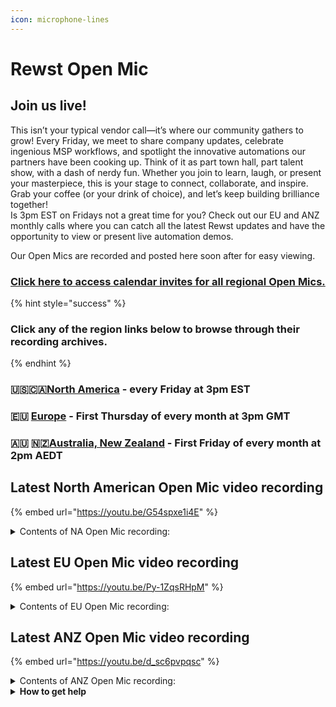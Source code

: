 ```yaml
---
icon: microphone-lines
---
```


# Rewst Open Mic



## **Join us live!**

This isn’t your typical vendor call—it’s where our community gathers to grow! Every Friday, we meet to share company updates, celebrate ingenious MSP workflows, and spotlight the innovative automations our partners have been cooking up. Think of it as part town hall, part talent show, with a dash of nerdy fun. Whether you join to learn, laugh, or present your masterpiece, this is your stage to connect, collaborate, and inspire. Grab your coffee (or your drink of choice), and let’s keep building brilliance together!\
Is 3pm EST on Fridays not a great time for you? Check out our EU and ANZ monthly calls where you can catch all the latest Rewst updates and have the opportunity to view or present live automation demos.

Our Open Mics are recorded and posted here soon after for easy viewing.&#x20;

### [Click here to access calendar invites for all regional Open Mics.](https://go.rew.st/open-mic?hs_preview=BFeQDWBI-187816500244)

{% hint style="success" %}
### Click any of the region links below to browse through their recording archives.
{% endhint %}

### 🇺🇸🇨🇦[North America](roc-open-mics-north-america/) - every Friday at 3pm EST

### 🇪🇺 [Europe](roc-open-mics-europe/) - First Thursday of every month at 3pm GMT

### 🇦🇺 🇳🇿[Australia, New Zealand](roc-open-mics-oceania/) - First Friday of every month at 2pm AEDT



## Latest North American Open Mic video recording

{% embed url="https://youtu.be/G54spxe1i4E" %}

<details>

<summary>Contents of NA Open Mic recording:</summary>

* 🚀 [Danial shares new transforms, improved marketplace UX, database optimization, and faster deployments.](https://www.youtube.com/watch?v=G54spxe1i4E\&t=194s)
* 🤖 [Dan Hayes demos the new MCP server with AI agent integrations, showing how workflows can be triggered and summarized.](https://www.youtube.com/watch?v=G54spxe1i4E\&t=621s)
* 🛠 [JP covers recent marketplace fixes and previews upcoming workflows like BitLocker and offboarding.](https://www.youtube.com/watch?v=G54spxe1i4E\&t=1269s)
* 📚 [Eddie gives training updates, certification shoutouts, and highlights the AI documentation search tool.](https://www.youtube.com/watch?v=G54spxe1i4E\&t=1369s)
* 🔁 [David demos a revamped password reset form with automated redaction, SMS/email delivery, and ticket logging.](https://www.youtube.com/watch?v=G54spxe1i4E\&t=1549s)
* 🧩 [Josh shares how Centrics IT is launching Rewst automation with internal branding, idea intake, and project planning.](https://www.youtube.com/watch?v=G54spxe1i4E\&t=2003s)
* 📊 [Derek showcases a fully custom idea portal inside Rewst with dashboards, SQL backend, and admin controls.](https://www.youtube.com/watch?v=G54spxe1i4E\&t=2460s)
* 🔁 [Josh returns to show the structure of his process board and explains how they prioritize automation based on ROI and internal feedback.](https://www.youtube.com/watch?v=G54spxe1i4E\&t=2944s)

</details>

## Latest EU Open Mic video recording

{% embed url="https://youtu.be/Py-1ZqsRHpM" %}

<details>

<summary>Contents of EU Open Mic recording:</summary>

* 🎤 Welcome & Reminders - Host emphasizes asking questions, encourages technical participation, and reminds to track time savings in workflows.
* 🖥️ Product Updates - Frank shares July improvements including smarter crates, automated support access inheritance, app builder design tweaks, and better workflow reliability.
* 🔗 Integrations - New Crush Bank integration, updates to Ninja One, Microsoft CSP, Super Ops, Acronis, plus upcoming BVOIP and Leader integrations.
* 🛒 Marketplace Update - New BitLocker recovery keys crate, updated onboarding/offboarding crates, over 40 bug fixes, and key enhancements in July.
* 📚 Education Update - Clea announces new technical pre-assessment course, updated live training, enhanced onboarding videos, and contest winner recognition.
* 🌐 Community & Events - Highlights Aharon’s keynote on YouTube, upcoming Halo webinar, and International Cat Day photo contest.
* 📧 Demo 1 (Reinier) - Showcases a workflow for sending welcome emails to all client employees post-onboarding, plus an app builder tool for viewing and linking organization variables.
* 🔒 Demo 2 (Linden) - Presents a permission-controlled form system using Microsoft group checks to restrict access and secure workflows.
* 📚 Demo 3 (Brent & Chantelle) - Demonstrate “The Beast” app for exam prep tracking with mobile-friendly design, and “Question of the Day” app for standup meetings with random participant selection.
* 🛡️ Expired Token Monitor - Shares a monitoring automation that detects expired API tokens using org tags, error handling, and status checks to prevent automation failures.
* 📅 Closing & Call for Demos - Encourages community members to share their work in future sessions and reminds about ongoing open mic calls.

</details>

## Latest ANZ Open Mic video recording

{% embed url="https://youtu.be/d_sc6pvpqsc" %}

<details>

<summary>Contents of ANZ Open Mic recording:</summary>

* 🔔 Sarah outlines today’s agenda, notes the community demo reschedule, and invites questions.
* 🔧 Jake presents July 18 and July 25 Rewst updates—crate reliability, custom HTML branding, Ninja ticketing actions, JSONB null-character fixes, upcoming DropSuite/VoIP integrations, and previews Danial’s RoboRewsty feature.
* 📧 Jake demonstrates the new core confirmation email in Rewst, showcasing actionable buttons with default, footer-less, and custom-branded examples.
* 🎓 Jake announces the embedded LMS in the Rewst docs portal, highlights onboarding and automation courses, and teases an Easter-egg change hunt.
* 📂 Michael walks through a PowerShell-driven Rewst workflow that downloads a PDF as Base64 and uploads it in chunks to SharePoint.
* 🌐 Jake shows how to embed an App Builder iframe into Halo PSA tickets, enabling in-ticket Rewst form interactions.
* ❓ The host leads a community Q\&A on AI workflow timelines, GraphQL failure-reporting workflows, tag-based handlers, and upcoming customer demos.

</details>

<details>

<summary><strong>How to get help</strong></summary>

* 💬 Chat (Discord): [https://discord.gg/rewst​​ ](https://discord.gg/rewst%E2%80%8B%E2%80%8B)
  * Private #\{{ msp \}} channel
  * \#the-kewp
* 🎫 Submit Tickets to: the\_roc@rewst.io
* 📝 Feature Request + Integration Requests: [https://rewst.canny.io/](https://rewst.canny.io/)

**CLUCK UNIVERSITY – REWST TRAINING:**&#x20;

* 👨‍🏫 Live Instructor-Led Training: [https://calendly.com/cluck-u/](https://calendly.com/cluck-u/)
* 🏁 Rewst Foundations Training: [https://docs.rewst.help/cluck-university/rewst-foundations-10x](https://docs.rewst.help/cluck-university/rewst-foundations-10x)
* ▶️ On-demand Videos: [https://docs.rewst.help/cluck-university/rewst-foundations-10x](https://docs.rewst.help/cluck-university/rewst-foundations-10x)

**DOCS:**&#x20;

* 🥚 Rewst Docs: [https://docs.rewst.help ](https://docs.rewst.help)
* ⛩️ Jinja Docs: [https://jinja.palletsprojects.com/](https://jinja.palletsprojects.com/)

**KEY LINKS:**&#x20;

* 📝 Feature Request + Integration Requests: [https://rewst.canny.io/](https://rewst.canny.io/)

</details>

